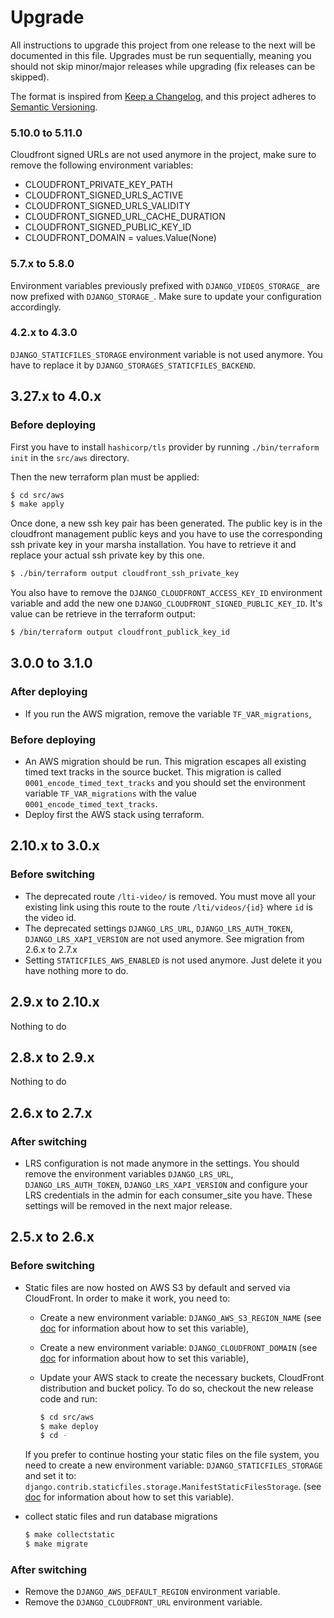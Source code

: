 # Upgrade

All instructions to upgrade this project from one release to the next will be
documented in this file. Upgrades must be run sequentially, meaning you should
not skip minor/major releases while upgrading (fix releases can be skipped).

The format is inspired from [Keep a Changelog](https://keepachangelog.com/en/1.0.0/),
and this project adheres to [Semantic Versioning](https://semver.org/spec/v2.0.0.html).

### 5.10.0 to 5.11.0

Cloudfront signed URLs are not used anymore in the project, make sure to remove the following environment variables:
- CLOUDFRONT_PRIVATE_KEY_PATH
- CLOUDFRONT_SIGNED_URLS_ACTIVE
- CLOUDFRONT_SIGNED_URLS_VALIDITY
- CLOUDFRONT_SIGNED_URL_CACHE_DURATION
- CLOUDFRONT_SIGNED_PUBLIC_KEY_ID
- CLOUDFRONT_DOMAIN = values.Value(None)

### 5.7.x to 5.8.0

Environment variables previously prefixed with `DJANGO_VIDEOS_STORAGE_` are now prefixed with `DJANGO_STORAGE_`. Make sure to update your configuration accordingly.

### 4.2.x to 4.3.0

`DJANGO_STATICFILES_STORAGE` environment variable is not used anymore. You have to replace it by `DJANGO_STORAGES_STATICFILES_BACKEND`.

## 3.27.x to 4.0.x

### Before deploying

First you have to install `hashicorp/tls` provider by running `./bin/terraform init` in the `src/aws` directory.

Then the new terraform plan must be applied:

```bash
$ cd src/aws
$ make apply
```

Once done, a new ssh key pair has been generated. The public key is in the cloudfront management public keys and you have to use the corresponding ssh private key in your marsha installation. You have to retrieve it and replace your actual ssh private key by this one.

```bash
$ ./bin/terraform output cloudfront_ssh_private_key
```

You also have to remove the `DJANGO_CLOUDFRONT_ACCESS_KEY_ID` environment variable and add the new one `DJANGO_CLOUDFRONT_SIGNED_PUBLIC_KEY_ID`. It's value can be retrieve in the terraform output:

```bash
$ /bin/terraform output cloudfront_publick_key_id
```

## 3.0.0 to 3.1.0

### After deploying

- If you run the AWS migration, remove the variable `TF_VAR_migrations`,

### Before deploying


- An AWS migration should be run. This migration escapes all existing timed text
  tracks in the source bucket. This migration is called `0001_encode_timed_text_tracks` and you
  should set the environment variable `TF_VAR_migrations` with the value
  `0001_encode_timed_text_tracks`.
- Deploy first the AWS stack using terraform.

## 2.10.x to 3.0.x

### Before switching

- The deprecated route `/lti-video/` is removed. You must move all your existing
  link using this route to the route `/lti/videos/{id}` where `id` is the video id.
- The deprecated settings `DJANGO_LRS_URL`, `DJANGO_LRS_AUTH_TOKEN`, `DJANGO_LRS_XAPI_VERSION`
  are not used anymore. See migration from 2.6.x to 2.7.x
- Setting `STATICFILES_AWS_ENABLED` is not used anymore. Just delete it you have nothing more
  to do.

## 2.9.x to 2.10.x

Nothing to do

## 2.8.x to 2.9.x

Nothing to do

## 2.6.x to 2.7.x

### After switching

- LRS configuration is not made anymore in the settings. You should remove the environment
  variables `DJANGO_LRS_URL`, `DJANGO_LRS_AUTH_TOKEN`, `DJANGO_LRS_XAPI_VERSION` and configure
  your LRS credentials in the admin for each consumer_site you have.
  These settings will be removed in the next major release.

## 2.5.x to 2.6.x

### Before switching

- Static files are now hosted on AWS S3 by default and served via CloudFront.
  In order to make it work, you need to:
    * Create a new environment variable: `DJANGO_AWS_S3_REGION_NAME`
      (see [doc](./docs/env.md#django_aws_s3_region_name) for information about how
      to set this variable),
    * Create a new environment variable: `DJANGO_CLOUDFRONT_DOMAIN`
      (see [doc](./docs/env.md#django_cloudfront_domain) for information about how
      to set this variable),
    * Update your AWS stack to create the necessary buckets, CloudFront distribution
      and bucket policy. To do so, checkout the new release code and run:

        ```bash
        $ cd src/aws
        $ make deploy
        $ cd -
        ```
  If you prefer to continue hosting your static files on the file system, you need to
  create a new environment variable: `DJANGO_STATICFILES_STORAGE` and set it to:
  `django.contrib.staticfiles.storage.ManifestStaticFilesStorage`.
  (see [doc](./docs/env.md#django_staticfiles_storage) for information about how
  to set this variable).

- collect static files and run database migrations

    ```bash
    $ make collectstatic
    $ make migrate
    ```

### After switching

- Remove the `DJANGO_AWS_DEFAULT_REGION` environment variable.
- Remove the `DJANGO_CLOUDFRONT_URL` environment variable.
